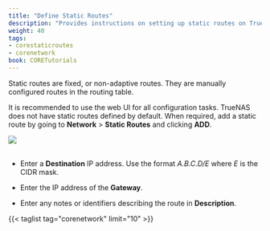 ```yaml
---
title: "Define Static Routes"
description: "Provides instructions on setting up static routes on TrueNAS CORE."
weight: 40
tags:
- corestaticroutes
- corenetwork
book: CORETutorials
---
```


Static routes are fixed, or non-adaptive routes. They are manually configured routes in the routing table.  

It is recommended to use the web UI for all configuration tasks. TrueNAS does not have static routes defined by default. 
When required, add a static route by going to **Network** > **Static Routes** and clicking **ADD**.

<img src="/images/CORE/Network/NetworkStaticRoutesAdd.png">
<br><br>

* Enter a **Destination** IP address. Use the format *A.B.C.D/E* where *E* is the CIDR mask.

* Enter the IP address of the **Gateway**.

* Enter any notes or identifiers describing the route in **Description**.

{{< taglist tag="corenetwork" limit="10" >}}
